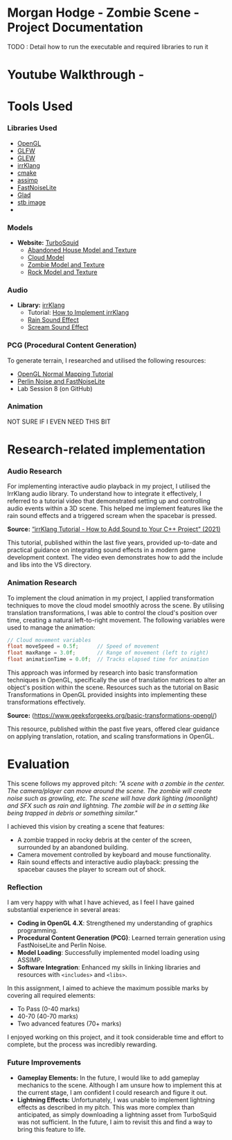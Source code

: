 # Morgan Hodge - Zombie Scene -  Project Documentation

 TODO : Detail how to run the executable and required libraries to run it

 # Youtube Walkthrough - 

# Tools Used

### Libraries Used
- [OpenGL](https://www.opengl.org/)
- [GLFW](https://www.glfw.org/download.html)
- [GLEW](https://glew.sourceforge.net/)
- [irrKlang](https://www.ambiera.com/irrklang/)
- [cmake](https://cmake.org/download/)
- [assimp](https://github.com/assimp/assimp/blob/master/Build.md)
- [FastNoiseLite](https://github.com/Auburn/FastNoiseLite/tree/master)
- [Glad](https://glad.dav1d.de/)
- [stb image](https://github.com/nothings/stb/blob/master/stb_image.h)
- 
### Models
- **Website:** [TurboSquid](https://www.turbosquid.com/)
  - [Abandoned House Model and Texture](https://www.turbosquid.com/3d-models/abandoned-old-house-3d-2287730)
  - [Cloud Model](https://www.turbosquid.com/3d-models/3d-cloud-polygon-blender-1-model-1895708)
  - [Zombie Model and Texture](https://www.turbosquid.com/3d-models/nextgen-ghoul-x/527095)
  - [Rock Model and Texture](https://www.turbosquid.com/3d-models/rock07base3ds-3d-1899446)

### Audio
- **Library:** [irrKlang](https://www.ambiera.com/irrklang/)
  - Tutorial: [How to Implement irrKlang](https://www.youtube.com/watch?v=PLh79OjVFws)
  - [Rain Sound Effect](https://mixkit.co/free-sound-effects/rain/)
  - [Scream Sound Effect](https://mixkit.co/free-sound-effects/scream/)

### PCG (Procedural Content Generation)
To generate terrain, I researched and utilised the following resources:
- [OpenGL Normal Mapping Tutorial](https://www.opengl-tutorial.org/intermediate-tutorials/tutorial-13-normal-mapping/)
- [Perlin Noise and FastNoiseLite](https://glusoft.com/godot-tutorials/make-terrain-perlin-noise-FastNoiseLite/)
- Lab Session 8 (on GitHub)

### Animation
NOT SURE IF I EVEN NEED THIS BIT

# Research-related implementation

### Audio Research
For implementing interactive audio playback in my project, I utilised the IrrKlang audio library. To understand how to integrate it effectively, I referred to a tutorial video that demonstrated setting up and controlling audio events within a 3D scene. This helped me implement features like the rain sound effects and a triggered scream when the spacebar is pressed.

**Source:** [“irrKlang Tutorial - How to Add Sound to Your C++ Project” (2021)](https://www.youtube.com/watch?v=PLh79OjVFws)

This tutorial, published within the last five years, provided up-to-date and practical guidance on integrating sound effects in a modern game development context. The video even demonstrates how to add the include and libs into the VS directory.


### Animation Research

To implement the cloud animation in my project, I applied transformation techniques to move the cloud model smoothly across the scene. By utilising translation transformations, I was able to control the cloud's position over time, creating a natural left-to-right movement. The following variables were used to manage the animation:
```cpp
// Cloud movement variables
float moveSpeed = 0.5f;      // Speed of movement
float maxRange = 3.0f;       // Range of movement (left to right)
float animationTime = 0.0f;  // Tracks elapsed time for animation
```
This approach was informed by research into basic transformation techniques in OpenGL, specifically the use of translation matrices to alter an object's position within the scene. Resources such as the tutorial on Basic Transformations in OpenGL provided insights into implementing these transformations effectively.

**Source:** (https://www.geeksforgeeks.org/basic-transformations-opengl/)

This resource, published within the past five years, offered clear guidance on applying translation, rotation, and scaling transformations in OpenGL. 

# Evaluation
This scene follows my approved pitch: *"A scene with a zombie in the center. The camera/player can move around the scene. The zombie will create noise such as growling, etc. The scene will have dark lighting (moonlight) and SFX such as rain and lightning. The zombie will be in a setting like being trapped in debris or something similar."*

I achieved this vision by creating a scene that features:
- A zombie trapped in rocky debris at the center of the screen, surrounded by an abandoned building.
- Camera movement controlled by keyboard and mouse functionality.
- Rain sound effects and interactive audio playback: pressing the spacebar causes the player to scream out of shock.

### Reflection
I am very happy with what I have achieved, as I feel I have gained substantial experience in several areas:
- **Coding in OpenGL 4.X**: Strengthened my understanding of graphics programming.
- **Procedural Content Generation (PCG)**: Learned terrain generation using FastNoiseLite and Perlin Noise.
- **Model Loading**: Successfully implemented model loading using ASSIMP.
- **Software Integration**: Enhanced my skills in linking libraries and resources with `<includes>` and `<libs>`.

In this assignment, I aimed to achieve the maximum possible marks by covering all required elements:
- To Pass (0-40 marks)
- 40-70  (40-70 marks)
- Two advanced features (70+ marks)

I enjoyed working on this project, and it took considerable time and effort to complete, but the process was incredibly rewarding.

### Future Improvements
- **Gameplay Elements:** In the future, I would like to add gameplay mechanics to the scene. Although I am unsure how to implement this at the current stage, I am confident I could research and figure it out.
- **Lightning Effects:** Unfortunately, I was unable to implement lightning effects as described in my pitch. This was more complex than anticipated, as simply downloading a lightning asset from TurboSquid was not sufficient. In the future, I aim to revisit this and find a way to bring this feature to life.


